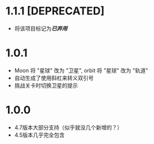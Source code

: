 # 1.1.1 [DEPRECATED]
- 将该项目标记为***已弃用***

# 1.0.1
- Moon 将 "星球" 改为 "卫星", orbit 将 "星球" 改为 "轨道"
- 自动生成了使用斜杠来转义双引号
- 挑战关卡时切换卫星的提示

# 1.0.0
- 4.7版本大部分支持（似乎就没几个新增的？）
- 4.5版本几乎完全包含
